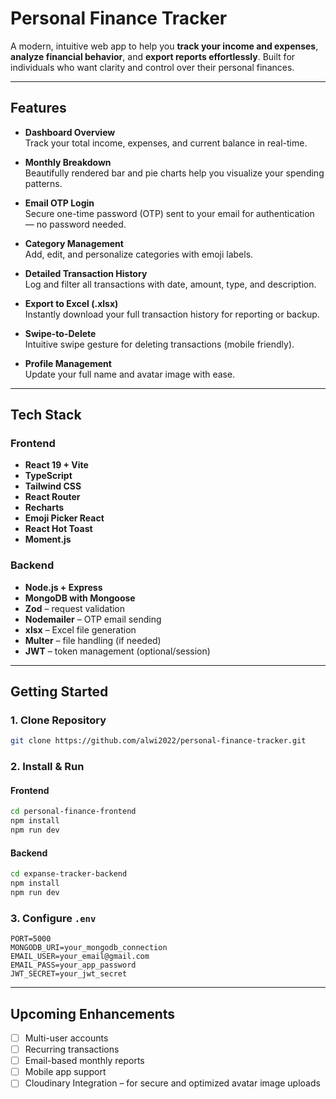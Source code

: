 # Personal Finance Tracker

A modern, intuitive web app to help you **track your income and expenses**, **analyze financial behavior**, and **export reports effortlessly**. Built for individuals who want clarity and control over their personal finances.

---

## Features

- **Dashboard Overview**  
  Track your total income, expenses, and current balance in real-time.

- **Monthly Breakdown**  
  Beautifully rendered bar and pie charts help you visualize your spending patterns.

- **Email OTP Login**  
  Secure one-time password (OTP) sent to your email for authentication — no password needed.

- **Category Management**  
  Add, edit, and personalize categories with emoji labels.

- **Detailed Transaction History**  
  Log and filter all transactions with date, amount, type, and description.

- **Export to Excel (.xlsx)**  
  Instantly download your full transaction history for reporting or backup.

- **Swipe-to-Delete**  
  Intuitive swipe gesture for deleting transactions (mobile friendly).

- **Profile Management**  
  Update your full name and avatar image with ease.

---

## Tech Stack

### Frontend

- **React 19 + Vite**
- **TypeScript**
- **Tailwind CSS**
- **React Router**
- **Recharts**
- **Emoji Picker React**
- **React Hot Toast**
- **Moment.js**

### Backend

- **Node.js + Express**
- **MongoDB with Mongoose**
- **Zod** – request validation
- **Nodemailer** – OTP email sending
- **xlsx** – Excel file generation
- **Multer** – file handling (if needed)
- **JWT** – token management (optional/session)

---

## Getting Started

### 1. Clone Repository

```bash
git clone https://github.com/alwi2022/personal-finance-tracker.git
```

### 2. Install & Run

#### Frontend

```bash
cd personal-finance-frontend
npm install
npm run dev
```

#### Backend

```bash
cd expanse-tracker-backend
npm install
npm run dev
```

### 3. Configure `.env`

```env
PORT=5000
MONGODB_URI=your_mongodb_connection
EMAIL_USER=your_email@gmail.com
EMAIL_PASS=your_app_password
JWT_SECRET=your_jwt_secret
```

---

## Upcoming Enhancements

- [ ] Multi-user accounts
- [ ] Recurring transactions
- [ ] Email-based monthly reports
- [ ] Mobile app support
- [ ]  Cloudinary Integration – for secure and optimized avatar image uploads
